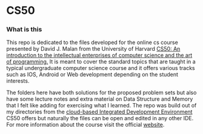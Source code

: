 # CS50
<h3>What is this</h3>

<p>This repo is dedicated to the files developed for the online cs course presented by David J. Malan
from the University of Harvard <a href="https://www.edx.org/course/cs50s-introduction-to-computer-science">CS50:
An introduction to the intellectual enterprises of computer science and the art of programming.<a>
It is meant to cover the standard topics that are taught in a typical undergraduate computer science course
and it offers various tracks such as IOS, Android or Web development depending on the student interests.<p>

<p>The folders here have both solutions for the proposed problem sets but also have some lecture notes and extra material on Data Structure
and Memory that I felt like adding for exercising what I learned. The repo was build out of my directories from the
<a href="https://cs50.readthedocs.io/ide/online/"> cloud-based Integrated Development Environment<a> CS50 offers but naturally the files can be
open and edited in any other IDE. For more information about the course visit the official <a href="https://cs50.harvard.edu/x/2020/">website<a>.<p>